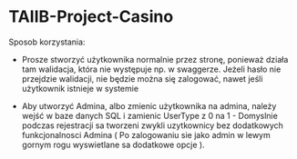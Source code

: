 # TAIIB-Project-Casino
Sposob korzystania:

- Prosze stworzyć użytkownika normalnie przez stronę, ponieważ działa tam walidacja, która nie występuje np. w swaggerze. Jeżeli hasło nie przejdzie walidacji, nie będzie można się zalogować, nawet jeśli użytkownik istnieje w systemie

- Aby utworzyć Admina, albo zmienic użytkownika na admina, należy wejść w baze danych SQL i zamienic UserType z 0 na 1 - Domyslnie podczas rejestracji sa tworzeni zwykli uzytkownicy bez dodatkowych funkcjonalnosci Admina
( Po zalogowaniu sie jako admin w lewym gornym rogu wyswietlane sa dodatkowe opcje ).

